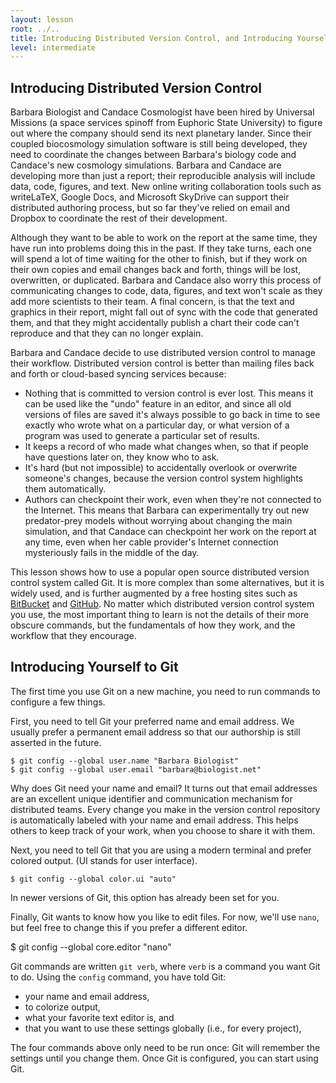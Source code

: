 ```yaml
---
layout: lesson
root: ../..
title: Introducing Distributed Version Control, and Introducing Yourself to Git
level: intermediate
---
```


## Introducing Distributed Version Control

Barbara Biologist and Candace Cosmologist have been hired by Universal Missions
(a space services spinoff from Euphoric State University)
to figure out where the company should send its next planetary lander.
Since their coupled biocosmology simulation software is still being developed,
they need to coordinate the changes between
Barbara's biology code and Candace's new cosmology simulations.
Barbara and Candace are developing more than just a report;
their reproducible analysis will include data, code, figures, and text.
New online writing collaboration tools
such as writeLaTeX, Google Docs, and Microsoft SkyDrive
can support their distributed authoring process,
but so far they've relied on email and Dropbox
to coordinate the rest of their development.

Although they want to be able to work on the report at the same time,
they have run into problems doing this in the past.
If they take turns,
each one will spend a lot of time waiting for the other to finish,
but if they work on their own copies and email changes back and forth,
things will be lost, overwritten, or duplicated.
Barbara and Candace also worry
this process of communicating changes
to code, data, figures, and text
won't scale as they add more scientists to their team.
A final concern,
is that the text and graphics in their report,
might fall out of sync with the code that generated them,
and that they might accidentally publish a chart
their code can't reproduce
and that they can no longer explain.

Barbara and Candace decide to use distributed version control
to manage their workflow.
Distributed version control is better than mailing files back and forth or cloud-based syncing services because:

*   Nothing that is committed to version control is ever lost.
    This means it can be used like the "undo" feature in an editor,
    and since all old versions of files are saved
    it's always possible to go back in time to see exactly who wrote what on a particular day,
    or what version of a program was used to generate a particular set of results.
*   It keeps a record of who made what changes when,
    so that if people have questions later on,
    they know who to ask.
*   It's hard (but not impossible) to accidentally overlook or overwrite someone's changes,
    because the version control system highlights them automatically.
*   Authors can checkpoint their work, even when they're not connected to the Internet.
    This means that Barbara can experimentally try out new predator-prey models
    without worrying about changing the main simulation,
    and that Candace can checkpoint her work on the report at any time,
    even when her cable provider's Internet connection
    mysteriously fails in the middle of the day.

This lesson shows how to use
a popular open source distributed version control system called Git.
It is more complex than some alternatives,
but it is widely used,
and is further augmented by a free hosting sites such as
[BitBucket](http://bitbucket.org) and [GitHub](http://github.com).
No matter which distributed version control system you use,
the most important thing to learn is not the details of their more obscure commands,
but the fundamentals of how they work,
and the workflow that they encourage.

## Introducing Yourself to Git

The first time you use Git on a new machine,
you need to run commands to configure a few things.

First, you need to tell Git
your preferred name and email address.
We usually prefer a permanent email address
so that our authorship
is still asserted in the future.

```
$ git config --global user.name "Barbara Biologist"
$ git config --global user.email "barbara@biologist.net"
```

Why does Git need your name and email?
It turns out that email addresses
are an excellent unique identifier and communication mechanism
for distributed teams.
Every change you make in the version control repository
is automatically labeled with your name and email address.
This helps others to keep track of your work,
when you choose to share it with them.

Next, you need to tell Git
that you are using a modern terminal
and prefer colored output.
(UI stands for user interface).

```
$ git config --global color.ui "auto"
```

In newer versions of Git,
this option has already been set for you.

Finally, Git wants to know how you like to edit files.
For now, we'll use `nano`,
but feel free to change this
if you prefer a different editor.

$ git config --global core.editor "nano"

Git commands are written `git verb`,
where `verb` is a command you want Git to do.
Using the `config` command, you have told Git:

*   your name and email address,
*   to colorize output,
*   what your favorite text editor is, and
*   that you want to use these settings globally (i.e., for every project),

The four commands above only need to be run once:
Git will remember the settings until you change them.
Once Git is configured,
you can start using Git.
